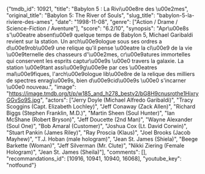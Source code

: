 {"tmdb_id": 10921, "title": "Babylon 5 : La Rivi\u00e8re des \u00e2mes", "original_title": "Babylon 5: The River of Souls", "slug_title": "babylon-5-la-riviere-des-ames", "date": "1998-11-08", "genre": ["Action / Drame / Science-Fiction / Aventure"], "score": "6.2/10", "synopsis": "Apr\u00e8s s'\u00eatre absent\u00e9 quelque temps de Babylon 5, Michael Garibaldi revient sur la station. Un arch\u00e9ologue sous ses ordres a d\u00e9rob\u00e9 une relique qu'il pense \u00eatre la cl\u00e9 de la vie \u00e9ternelle des chasseurs d'\u00e2mes, cr\u00e9atures immortelles qui conservent les esprits captur\u00e9s \u00e0 travers la galaxie. La station \u00e9tant assi\u00e9g\u00e9e par ces \u00eatres mal\u00e9fiques, l'arch\u00e9ologue lib\u00e8re de la relique des milliers de spectres enrag\u00e9s, bien d\u00e9cid\u00e9s \u00e0 s'incarner \u00e0 nouveau.", "image": "https://image.tmdb.org/t/p/w185_and_h278_bestv2/bG8H9cnusrothe1HixryGGvSo9S.jpg", "actors": ["Jerry Doyle (Michael Alfredo Garibaldi)", "Tracy Scoggins (Capt. Elizabeth Lochley)", "Jeff Conaway (Zack Allen)", "Richard Biggs (Stephen Franklin, M.D.)", "Martin Sheen (Soul Hunter)", "Ian McShane (Robert Bryson)", "Jeff Doucette (2nd Man)", "Wayne Alexander (Soul One)", "Bob Amaral (Customer)", "Joshua Cox (Lt. David Corwin)", "Stuart Pankin (James Riley)", "Ray Proscia (Klaus)", "Joel Brooks (Jacob Mayhew)", "T.J. Hoban (male hologram)", "Jean St. James (Shiela)", "Beege Barkette (Woman)", "Jeff Silverman (Mr. Clute)", "Nikki Ziering (Female Hologram)", "Jean St. James (Sheila)"], "comments": [], "recommandations_id": [10916, 10941, 10940, 16068], "youtube_key": "notfound"}
